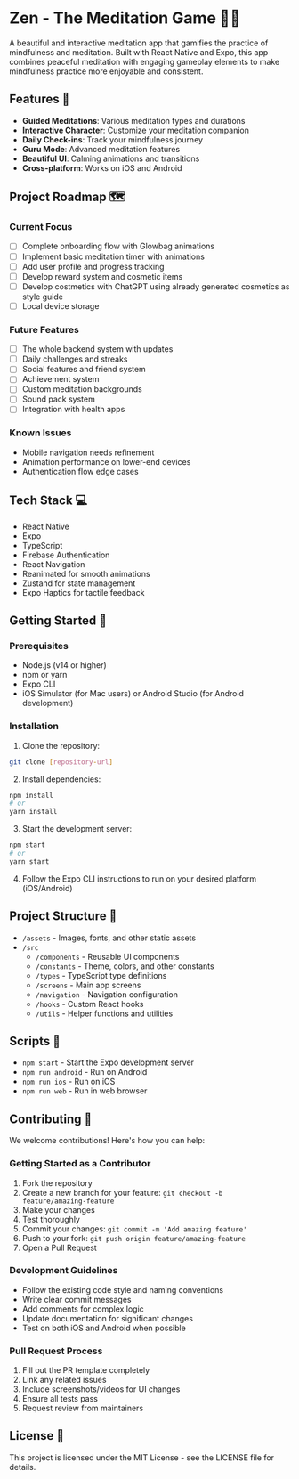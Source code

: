 # Zen - The Meditation Game 🧘‍♂️

A beautiful and interactive meditation app that gamifies the practice of mindfulness and meditation. Built with React Native and Expo, this app combines peaceful meditation with engaging gameplay elements to make mindfulness practice more enjoyable and consistent.

## Features 🌟

- **Guided Meditations**: Various meditation types and durations
- **Interactive Character**: Customize your meditation companion
- **Daily Check-ins**: Track your mindfulness journey
- **Guru Mode**: Advanced meditation features
- **Beautiful UI**: Calming animations and transitions
- **Cross-platform**: Works on iOS and Android

## Project Roadmap 🗺️

### Current Focus
- [ ] Complete onboarding flow with Glowbag animations
- [ ] Implement basic meditation timer with animations
- [ ] Add user profile and progress tracking
- [ ] Develop reward system and cosmetic items
- [ ] Develop costmetics with ChatGPT using already generated cosmetics as style guide
- [ ] Local device storage

### Future Features
- [ ] The whole backend system with updates
- [ ] Daily challenges and streaks
- [ ] Social features and friend system
- [ ] Achievement system
- [ ] Custom meditation backgrounds
- [ ] Sound pack system
- [ ] Integration with health apps

### Known Issues
- Mobile navigation needs refinement
- Animation performance on lower-end devices
- Authentication flow edge cases

## Tech Stack 💻

- React Native
- Expo
- TypeScript
- Firebase Authentication
- React Navigation
- Reanimated for smooth animations
- Zustand for state management
- Expo Haptics for tactile feedback

## Getting Started 🚀

### Prerequisites

- Node.js (v14 or higher)
- npm or yarn
- Expo CLI
- iOS Simulator (for Mac users) or Android Studio (for Android development)

### Installation

1. Clone the repository:
```bash
git clone [repository-url]
```

2. Install dependencies:
```bash
npm install
# or
yarn install
```

3. Start the development server:
```bash
npm start
# or
yarn start
```

4. Follow the Expo CLI instructions to run on your desired platform (iOS/Android)

## Project Structure 📁

- `/assets` - Images, fonts, and other static assets
- `/src`
  - `/components` - Reusable UI components
  - `/constants` - Theme, colors, and other constants
  - `/types` - TypeScript type definitions
  - `/screens` - Main app screens
  - `/navigation` - Navigation configuration
  - `/hooks` - Custom React hooks
  - `/utils` - Helper functions and utilities

## Scripts 📝

- `npm start` - Start the Expo development server
- `npm run android` - Run on Android
- `npm run ios` - Run on iOS
- `npm run web` - Run in web browser

## Contributing 🤝

We welcome contributions! Here's how you can help:

### Getting Started as a Contributor

1. Fork the repository
2. Create a new branch for your feature: `git checkout -b feature/amazing-feature`
3. Make your changes
4. Test thoroughly
5. Commit your changes: `git commit -m 'Add amazing feature'`
6. Push to your fork: `git push origin feature/amazing-feature`
7. Open a Pull Request

### Development Guidelines

- Follow the existing code style and naming conventions
- Write clear commit messages
- Add comments for complex logic
- Update documentation for significant changes
- Test on both iOS and Android when possible

### Pull Request Process

1. Fill out the PR template completely
2. Link any related issues
3. Include screenshots/videos for UI changes
4. Ensure all tests pass
5. Request review from maintainers

## License 📄

This project is licensed under the MIT License - see the LICENSE file for details. 